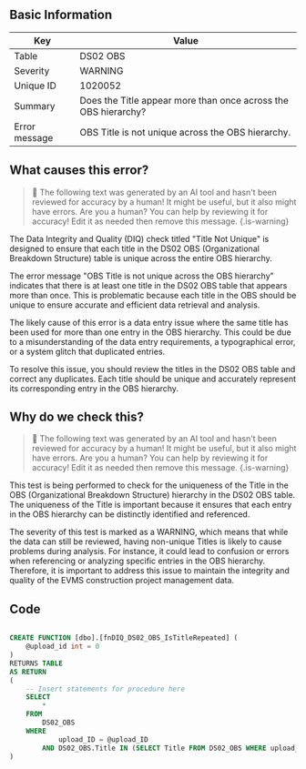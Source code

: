 ## Basic Information
| Key         | Value          |
|-------------|----------------|
| Table       | DS02 OBS |
| Severity    | WARNING |
| Unique ID   | 1020052   |
| Summary     | Does the Title appear more than once across the OBS hierarchy? |
| Error message | OBS Title is not unique across the OBS hierarchy. |

## What causes this error?

> :robot: The following text was generated by an AI tool and hasn't been reviewed for accuracy by a human! It might be useful, but it also might have errors. Are you a human? You can help by reviewing it for accuracy! Edit it as needed then remove this message.
{.is-warning}

The Data Integrity and Quality (DIQ) check titled "Title Not Unique" is designed to ensure that each title in the DS02 OBS (Organizational Breakdown Structure) table is unique across the entire OBS hierarchy. 

The error message "OBS Title is not unique across the OBS hierarchy" indicates that there is at least one title in the DS02 OBS table that appears more than once. This is problematic because each title in the OBS should be unique to ensure accurate and efficient data retrieval and analysis.

The likely cause of this error is a data entry issue where the same title has been used for more than one entry in the OBS hierarchy. This could be due to a misunderstanding of the data entry requirements, a typographical error, or a system glitch that duplicated entries.

To resolve this issue, you should review the titles in the DS02 OBS table and correct any duplicates. Each title should be unique and accurately represent its corresponding entry in the OBS hierarchy.
## Why do we check this?

> :robot: The following text was generated by an AI tool and hasn't been reviewed for accuracy by a human! It might be useful, but it also might have errors. Are you a human? You can help by reviewing it for accuracy! Edit it as needed then remove this message.
{.is-warning}

This test is being performed to check for the uniqueness of the Title in the OBS (Organizational Breakdown Structure) hierarchy in the DS02 OBS table. The uniqueness of the Title is important because it ensures that each entry in the OBS hierarchy can be distinctly identified and referenced. 

The severity of this test is marked as a WARNING, which means that while the data can still be reviewed, having non-unique Titles is likely to cause problems during analysis. For instance, it could lead to confusion or errors when referencing or analyzing specific entries in the OBS hierarchy. Therefore, it is important to address this issue to maintain the integrity and quality of the EVMS construction project management data.
## Code

```sql

CREATE FUNCTION [dbo].[fnDIQ_DS02_OBS_IsTitleRepeated] (
	@upload_id int = 0
)
RETURNS TABLE
AS RETURN
(
    -- Insert statements for procedure here
	SELECT 
		* 
	FROM 
		DS02_OBS 
	WHERE 
			upload_ID = @upload_ID 
		AND DS02_OBS.Title IN (SELECT Title FROM DS02_OBS WHERE upload_ID = @upload_ID GROUP BY Title HAVING COUNT(Title) > 1)
)
```
